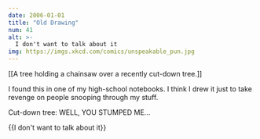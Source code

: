 ```yaml
---
date: 2006-01-01
title: "Old Drawing"
num: 41
alt: >-
  I don't want to talk about it
img: https://imgs.xkcd.com/comics/unspeakable_pun.jpg
---
```

[[A tree holding a chainsaw over a recently cut-down tree.]]

I found this in one of my high-school notebooks. I think I drew it just to take revenge on people snooping through my stuff.

Cut-down tree: WELL, YOU STUMPED ME...

{{I don't want to talk about it}}